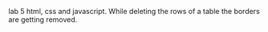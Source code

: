 lab 5 html, css and javascript.
While deleting the rows of a table the borders are getting removed.
